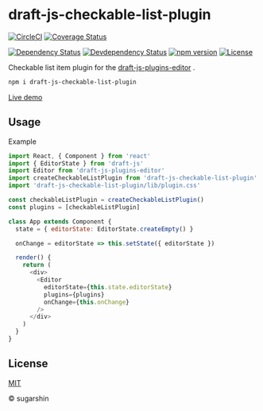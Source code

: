 # draft-js-checkable-list-plugin

[![CircleCI][circleci-image]][circleci-url]
[![Coverage Status][coveralls-image]][coveralls-url]

[![Dependency Status][david-image]][david-url]
[![Devdependency Status][david-dev-image]][david-dev-url]
[![npm version][npm-image]][npm-url]
[![License][license-image]][license-url]

Checkable list item plugin for the [draft-js-plugins-editor](https://github.com/draft-js-plugins/draft-js-plugins) .

```sh
npm i draft-js-checkable-list-plugin
```

[Live demo](https://sugarshin.github.io/draft-js-checkable-list-plugin/)

## Usage

Example

```js
import React, { Component } from 'react'
import { EditorState } from 'draft-js'
import Editor from 'draft-js-plugins-editor'
import createCheckableListPlugin from 'draft-js-checkable-list-plugin'
import 'draft-js-checkable-list-plugin/lib/plugin.css'

const checkableListPlugin = createCheckableListPlugin()
const plugins = [checkableListPlugin]

class App extends Component {
  state = { editorState: EditorState.createEmpty() }

  onChange = editorState => this.setState({ editorState })

  render() {
    return (
      <div>
        <Editor
          editorState={this.state.editorState}
          plugins={plugins}
          onChange={this.onChange}
        />
      </div>
    )
  }
}
```

## License

[MIT][license-url]

© sugarshin

[circleci-image]: https://circleci.com/gh/sugarshin/draft-js-checkable-list-plugin/tree/master.svg?style=svg&circle-token=d416d2a32786c1e139bac37cf6864b310b1da172
[circleci-url]: https://circleci.com/gh/sugarshin/draft-js-checkable-list-plugin/tree/master
[coveralls-image]: https://coveralls.io/repos/github/sugarshin/draft-js-checkable-list-plugin/badge.svg?branch=master
[coveralls-url]: https://coveralls.io/github/sugarshin/draft-js-checkable-list-plugin?branch=master
[npm-image]: https://img.shields.io/npm/v/draft-js-checkable-list-plugin.svg?style=flat-square
[npm-url]: https://www.npmjs.org/package/draft-js-checkable-list-plugin
[david-image]: https://david-dm.org/sugarshin/draft-js-checkable-list-plugin.svg?style=flat-square
[david-url]: https://david-dm.org/sugarshin/draft-js-checkable-list-plugin
[david-dev-image]: https://david-dm.org/sugarshin/draft-js-checkable-list-plugin/dev-status.svg?style=flat-square
[david-dev-url]: https://david-dm.org/sugarshin/draft-js-checkable-list-plugin#info=devDependencies
[license-image]: https://img.shields.io/:license-mit-blue.svg?style=flat-square
[license-url]: https://sugarshin.mit-license.org/
